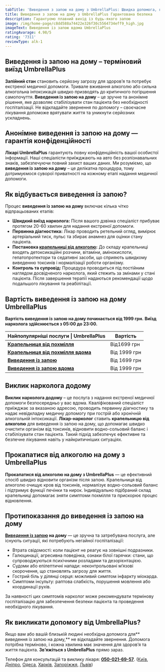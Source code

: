 ```yaml
---
tabTitle: 'Виведення з запою на дому з UmbrellaPlus: Швидка допомога, гарантована безпека'
title: Виведення з запою на дому з UmbrellaPlus Гарантована безпека
description: Гарантуємо плавний вихід із будь-якого запою
image: /img/home-page/c8dd588a74422e326f30c5564734eff9_high.jpg
imageText: Виведення із запою вдома UmbrellaPlus
ratingAvarage: 4.98/5
rating: '7311'
reviewType: alk-1
---
```


## Виведення із запою на дому – терміновий виїзд UmbrellaPlus

**Запійний стан** становить серйозну загрозу для здоров’я та потребує екстреної медичної допомоги. Тривале вживання алкоголю або сильна алкогольна інтоксикація швидко призводять до критичного погіршення самопочуття. **Виведення із запою на дому** – це зручне та анонімне рішення, яке дозволяє стабілізувати стан пацієнта без необхідності госпіталізації. Не відкладайте звернення по допомогу – своєчасне лікування допоможе врятувати життя та уникнути серйозних ускладнень.

## Анонімне виведення із запою на дому — гарантія конфіденційності

**Лікарі UmbrellaPlus** гарантують повну конфіденційність вашої особистої інформації. Наші спеціалісти приїжджають на авто без розпізнавальних знаків, забезпечуючи повний захист ваших даних. Ми розуміємо, що **виведення із запою на дому** – це делікатна процедура, тому дотримуємося суворої приватності на кожному етапі надання медичної допомоги.

## Як відбувається виведення із запою?

Процес **виведення із запою на дому** включає кілька чітко відпрацьованих етапів:

* **Швидкий виїзд нарколога:**
  Після вашого дзвінка спеціаліст прибуває протягом 20-60 хвилин для надання екстреної допомоги.
* **Первинна діагностика:**
  Лікар проводить ретельний огляд, вимірює артеріальний тиск, пульс та збирає анамнез для оцінки стану пацієнта.
* **Постановка [крапельниці від алкоголю](https://umbrella-plus.com.ua/uk/services/kapelnica_ot_alkogola_umbrellaplus-ua/):**
  До складу крапельниці входять детоксикаційні розчини, вітаміни, амінокислоти, гепатопротектори та седативні засоби, що сприяють швидкому виведенню токсинів і нормалізації роботи організму.
* **Контроль та супровід:**
  Процедура проводиться під постійним наглядом досвідченого нарколога, який стежить за змінами у стані пацієнта. Після завершення терапії надаються рекомендації щодо подальшого лікування та реабілітації.

## Вартість виведення із запою на дому UmbrellaPlus

**Вартість виведення із запою на дому починається від 1999 грн.** **Виїзд нарколога здійснюється з 05:00 до 23:00.**

| Найпопулярніші послуги \| UmbrellaPlus                                              | Вартість     |
| ----------------------------------------------------------------------------------- | ------------ |
| **[Крапельниця від похмілля](Kapelnica_ot_alkogola_UmbrellaPlus-ua)**               | Від1699 грн  |
| **[Крапельниця від похмілля вдома](Kapelnica_ot_alkogola_na_domy_umbrellaplus-ua)** | Від 1999 грн |
| **[Виведення із запою](Vivod-iz-zapoia-UmbrellaPlus-ua)**                           | Від 1699 грн |
| **[Виведення із запою вдома](Vivod-iz-zapoia-na-domy-UmbrellaPlus-ua)**             | Від 1999 грн |

## Виклик нарколога додому

**Виклик нарколога додому** – це послуга з надання екстреної медичної допомоги безпосередньо у вас вдома. Кваліфікований спеціаліст приїжджає за вказаною адресою, проводить первинну діагностику та надає невідкладну медичну допомогу при гострій або хронічній алкогольній інтоксикації. **Лікар-нарколог** ставить **крапельницю від алкоголю** для виведення із запою на дому, що допомагає швидко очистити організм від токсинів, відновити водно-сольовий баланс і стабілізувати стан пацієнта. Такий підхід забезпечує ефективне та безпечне лікування навіть у найкритичніших ситуаціях.

## Прокапатися від алкоголю на дому з UmbrellaPlus

**Прокапатися від алкоголю на дому з UmbrellaPlus** — це ефективний спосіб швидко відновити організм після запою. Крапельниця від алкоголю очищує кров від токсинів, нормалізує водно-сольовий баланс і підтримує функції печінки та нирок. Індивідуально підібраний склад крапельниці допомагає зняти симптоми похмілля та прискорює процес відновлення.

## Протипоказання до виведення із запою на дому

**[Виведення із запою](https://umbrella-plus.com.ua/uk/services/vivod-iz-zapoia-umbrellaplus-ua/) на дому** — це зручна та затребувана послуга, але існують ситуації, які потребують негайної госпіталізації:

* Втрата свідомості: коли пацієнт не реагує на зовнішні подразники.
* Галюцинації, агресивна поведінка, ознаки білої гарячки: стани, що супроводжуються психічними розладами та дезорієнтацією.
* Судоми або епілептичні напади: неконтрольовані м’язові скорочення, що становлять загрозу для життя.
* Гострий біль у ділянці серця: можливий симптом інфаркту міокарда.
* Симптоми інсульту: раптова слабкість, порушення мовлення або координації рухів.

За наявності цих симптомів нарколог може рекомендувати термінову госпіталізацію для забезпечення безпеки пацієнта та проведення необхідного лікування.

## Як викликати допомогу від UmbrellaPlus?

Якщо вам або вашій близькій людині необхідна допомога для** виведення із запою на дому,** не відкладайте звернення. Допомога потрібна терміново, і кожна хвилина має значення для здоров’я та життя пацієнта. **Зв’яжіться з UmbrellaPlus** прямо зараз.

Телефон для консультацій та виклику лікаря: **[050-021-69-57](tel:0500216957)**. ([Київ](https://umbrella-plus.com.ua/uk/kiev/), [Дніпро](https://umbrella-plus.com.ua/uk/dnepr/), [Одеса](https://umbrella-plus.com.ua/uk/lechenie-alc/), [Харків](https://umbrella-plus.com.ua/uk/kharkiv/), [Запоріжжя](https://umbrella-plus.com.ua/uk/zaporozie/), [Львів](https://umbrella-plus.com.ua/uk/lviv/))
